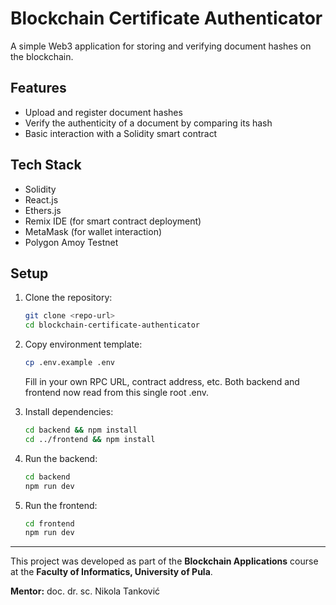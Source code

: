 # Blockchain Certificate Authenticator

A simple Web3 application for storing and verifying document hashes on the blockchain.

## Features

- Upload and register document hashes
- Verify the authenticity of a document by comparing its hash
- Basic interaction with a Solidity smart contract

## Tech Stack

- Solidity
- React.js
- Ethers.js
- Remix IDE (for smart contract deployment)
- MetaMask (for wallet interaction)
- Polygon Amoy Testnet

## Setup

1. Clone the repository:

   ```sh
   git clone <repo-url>
   cd blockchain-certificate-authenticator
   ```

2. Copy environment template:

   ```sh
   cp .env.example .env
   ```

   Fill in your own RPC URL, contract address, etc.
   Both backend and frontend now read from this single root .env.

3. Install dependencies:

   ```sh
   cd backend && npm install
   cd ../frontend && npm install
   ```

4. Run the backend:

   ```sh
   cd backend
   npm run dev
   ```

5. Run the frontend:

   ```sh
   cd frontend
   npm run dev
   ```

---

This project was developed as part of the **Blockchain Applications** course  
at the **Faculty of Informatics, University of Pula**.

**Mentor:** doc. dr. sc. Nikola Tanković
